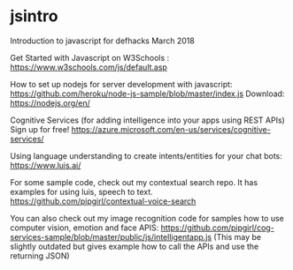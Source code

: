 # jsintro
Introduction to javascript for defhacks March 2018

Get Started with Javascript on W3Schools : https://www.w3schools.com/js/default.asp

How to set up nodejs for server development with javascript: https://github.com/heroku/node-js-sample/blob/master/index.js
Download: https://nodejs.org/en/

Cognitive Services (for adding intelligence into your apps using REST APIs) Sign up for free!
https://azure.microsoft.com/en-us/services/cognitive-services/

Using language understanding to create intents/entities for your chat bots:
https://www.luis.ai/

For some sample code, check out my contextual search repo. It has examples for using luis, speech to text.
https://github.com/pipgirl/contextual-voice-search

You can also check out my image recognition code for samples how to use computer vision, emotion and face APIS: https://github.com/pipgirl/cog-services-sample/blob/master/public/js/intelligentapp.js
(This may be slightly outdated but gives example how to call the APIs and use the returning JSON)
